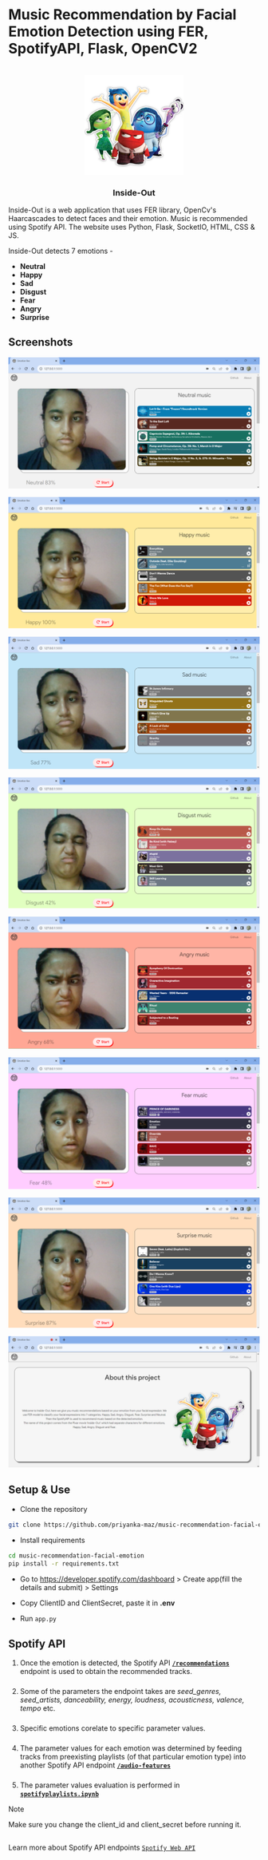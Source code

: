 # Music Recommendation by Facial Emotion Detection using FER, SpotifyAPI, Flask, OpenCV2

<!-- PROJECT LOGO -->
<br />
<div align="center">
    <img src="static\inside_out.png" alt="Logo" width="200">
    <h3 align="center">Inside-Out</h3>

</div>

Inside-Out is a web application that uses FER library, OpenCv's Haarcascades to detect faces and their emotion. Music is recommended using Spotify API. The website uses Python, Flask, SocketIO, HTML, CSS &amp; JS.

Inside-Out detects 7 emotions - 
<b>
- Neutral
- Happy
- Sad
- Disgust
- Fear
- Angry
- Surprise
</b>

## Screenshots


![Neutral](screenshots/Emotion&#32;Neutral.png)

![Happy](screenshots/Emotion&#32;Happy.png)

![Sad](screenshots/Emotion&#32;Sad.png)

![Disgust](screenshots/Emotion&#32;Disgust.png)

![Angry](screenshots/Emotion&#32;Angry.png)

![Fear](screenshots/Emotion&#32;Fear.png)

![Surprise](screenshots/Emotion&#32;Surprise.png)

![About](screenshots/About.png)



## Setup & Use

- Clone the repository
```sh
git clone https://github.com/priyanka-maz/music-recommendation-facial-emotion.git
```

- Install requirements

```sh
cd music-recommendation-facial-emotion
pip install -r requirements.txt
```


- Go to https://developer.spotify.com/dashboard > Create app(fill the details and submit) > Settings

- Copy ClientID and ClientSecret, paste it in **.env**

- Run ```app.py```


## Spotify API

1. Once the emotion is detected, the Spotify API [**```/recommendations```**](https://developer.spotify.com/documentation/web-api/reference/get-recommendations) endpoint is used to obtain the recommended tracks.
###

2. Some of the parameters the endpoint takes are *seed_genres, seed_artists, danceability, energy, loudness, acousticness, valence, tempo* etc.
###
3. Specific emotions corelate to specific parameter values. 
###
4. The parameter values for each emotion was determined by feeding tracks from preexisting playlists (of that particular emotion type) into another Spotify API endpoint [**```/audio-features```**](https://developer.spotify.com/documentation/web-api/reference/get-audio-features)
###
5. The parameter values evaluation is performed in [**```spotifyplaylists.ipynb```**](spotifyplaylists.ipynb)

> [!NOTE]
> Make sure you change the client_id and client_secret before running it.
##
Learn more about Spotify API endpoints [```Spotify Web API```](https://developer.spotify.com/documentation/web-api)




